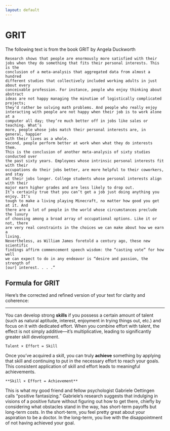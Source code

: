 ```yaml
---
layout: default
---
```


# GRIT

The following text is from the book GRIT by Angela Duckworth

```quote
Research shows that people are enormously more satisfied with their
jobs when they do something that fits their personal interests. This is the
conclusion of a meta-analysis that aggregated data from almost a hundred
different studies that collectively included working adults in just about every
conceivable profession. For instance, people who enjoy thinking about abstract
ideas are not happy managing the minutiae of logistically complicated projects;
they’d rather be solving math problems. And people who really enjoy
interacting with people are not happy when their job is to work alone at a
computer all day; they’re much better off in jobs like sales or teaching. What’s
more, people whose jobs match their personal interests are, in general, happier
with their lives as a whole.
Second, people perform better at work when what they do interests them.
This is the conclusion of another meta-analysis of sixty studies conducted over
the past sixty years. Employees whose intrinsic personal interests fit with their
occupations do their jobs better, are more helpful to their coworkers, and stay
at their jobs longer. College students whose personal interests align with their
major earn higher grades and are less likely to drop out.
It’s certainly true that you can’t get a job just doing anything you enjoy. It’s
tough to make a living playing Minecraft, no matter how good you get at it. And
there are a lot of people in the world whose circumstances preclude the luxury
of choosing among a broad array of occupational options. Like it or not, there
are very real constraints in the choices we can make about how we earn a
living.
Nevertheless, as William James foretold a century ago, these new scientific
findings affirm commencement speech wisdom: the “casting vote” for how well
we can expect to do in any endeavor is “desire and passion, the strength of
[our] interest. . . .”
``` 
## Formula for GRIT

Here’s the corrected and refined version of your text for clarity and coherence:

---

You can develop strong **skills** if you possess a certain amount of talent (such as natural aptitude, interest, enjoyment in trying things out, etc.) and focus on it with dedicated effort. When you combine effort with talent, the effect is not simply additive—it’s multiplicative, leading to significantly greater skill development.

`
Talent × Effort = Skill
`


Once you’ve acquired a skill, you can truly **achieve** something by applying that skill and continuing to put in the necessary effort to reach your goals. This consistent application of skill and effort leads to meaningful achievements.

`
**Skill × Effort = Achievement**
`

This is what my good friend and fellow psychologist Gabriele Oettingen calls
“positive fantasizing.” Gabriele’s research suggests that indulging in visions of a
positive future without figuring out how to get there, chiefly by considering
what obstacles stand in the way, has short-term payoffs but long-term costs. In
the short-term, you feel pretty great about your aspiration to be a doctor. In the
long-term, you live with the disappointment of not having achieved your goal.